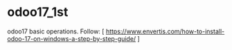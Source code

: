 # odoo17_1st
odoo17 basic operations.
Follow: [ https://www.envertis.com/how-to-install-odoo-17-on-windows-a-step-by-step-guide/ ]
